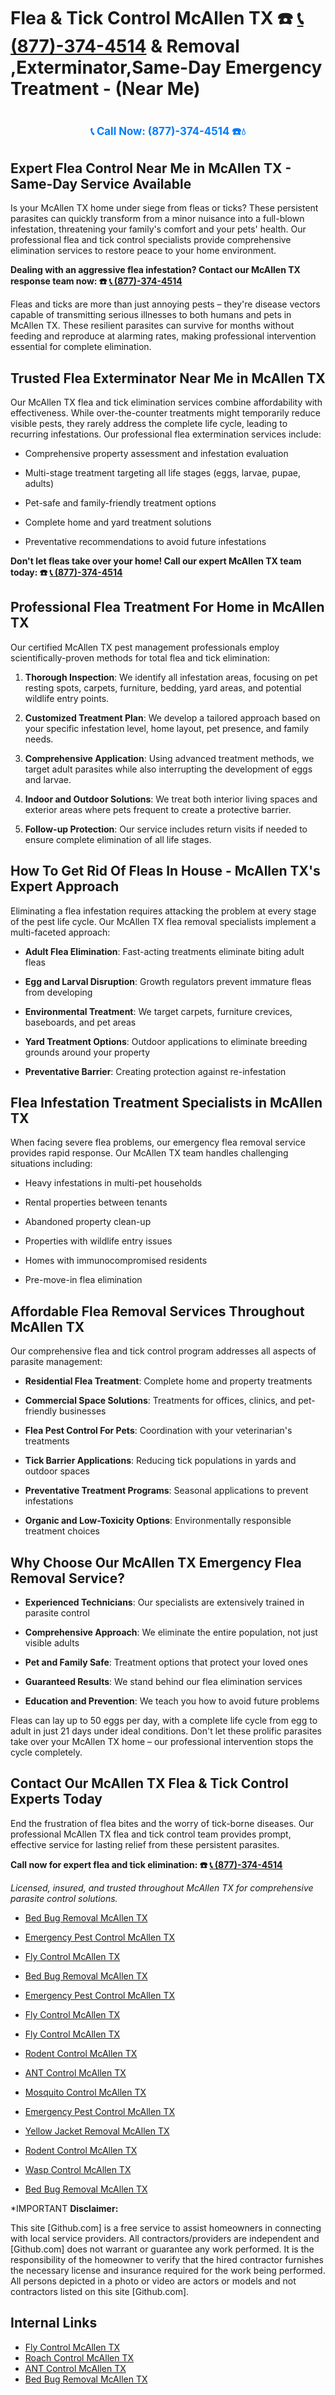 # Flea & Tick Control McAllen TX ☎️ [📞 (877)-374-4514](https://pest-control-4514.netlify.app) & Removal ,Exterminator,Same-Day Emergency Treatment - (Near Me) 
# 

<p align="center" style="font-size: 1.2em; font-weight: bold; margin: 20px 0;">
  <a href="https://pest-control-4514.netlify.app" target="_blank" style="color: #007BFF; text-decoration: none;">📞 Call Now: (877)-374-4514 ☎️💧</a>
</p>

## Expert Flea Control Near Me in McAllen TX - Same-Day Service Available

Is your McAllen TX home under siege from fleas or ticks? These persistent parasites can quickly transform from a minor nuisance into a full-blown infestation, threatening your family's comfort and your pets' health. Our professional flea and tick control specialists provide comprehensive elimination services to restore peace to your home environment.

**Dealing with an aggressive flea infestation? Contact our McAllen TX response team now: ☎️ [📞 (877)-374-4514](https://pest-control-4514.netlify.app)**

Fleas and ticks are more than just annoying pests – they're disease vectors capable of transmitting serious illnesses to both humans and pets in McAllen TX. These resilient parasites can survive for months without feeding and reproduce at alarming rates, making professional intervention essential for complete elimination.

## Trusted Flea Exterminator Near Me in McAllen TX

Our McAllen TX flea and tick elimination services combine affordability with effectiveness. While over-the-counter treatments might temporarily reduce visible pests, they rarely address the complete life cycle, leading to recurring infestations. Our professional flea extermination services include:

- Comprehensive property assessment and infestation evaluation  

- Multi-stage treatment targeting all life stages (eggs, larvae, pupae, adults)  

- Pet-safe and family-friendly treatment options  

- Complete home and yard treatment solutions  

- Preventative recommendations to avoid future infestations  

**Don't let fleas take over your home! Call our expert McAllen TX team today: ☎️ [📞 (877)-374-4514](https://pest-control-4514.netlify.app)**

## Professional Flea Treatment For Home in McAllen TX

Our certified McAllen TX pest management professionals employ scientifically-proven methods for total flea and tick elimination:

1. **Thorough Inspection**: We identify all infestation areas, focusing on pet resting spots, carpets, furniture, bedding, yard areas, and potential wildlife entry points.  

2. **Customized Treatment Plan**: We develop a tailored approach based on your specific infestation level, home layout, pet presence, and family needs.  

3. **Comprehensive Application**: Using advanced treatment methods, we target adult parasites while also interrupting the development of eggs and larvae.  

4. **Indoor and Outdoor Solutions**: We treat both interior living spaces and exterior areas where pets frequent to create a protective barrier.  

5. **Follow-up Protection**: Our service includes return visits if needed to ensure complete elimination of all life stages.  

## How To Get Rid Of Fleas In House - McAllen TX's Expert Approach

Eliminating a flea infestation requires attacking the problem at every stage of the pest life cycle. Our McAllen TX flea removal specialists implement a multi-faceted approach:

- **Adult Flea Elimination**: Fast-acting treatments eliminate biting adult fleas  

- **Egg and Larval Disruption**: Growth regulators prevent immature fleas from developing  

- **Environmental Treatment**: We target carpets, furniture crevices, baseboards, and pet areas  

- **Yard Treatment Options**: Outdoor applications to eliminate breeding grounds around your property  

- **Preventative Barrier**: Creating protection against re-infestation  

## Flea Infestation Treatment Specialists in McAllen TX

When facing severe flea problems, our emergency flea removal service provides rapid response. Our McAllen TX team handles challenging situations including:

- Heavy infestations in multi-pet households  

- Rental properties between tenants  

- Abandoned property clean-up  

- Properties with wildlife entry issues  

- Homes with immunocompromised residents  

- Pre-move-in flea elimination  

## Affordable Flea Removal Services Throughout McAllen TX

Our comprehensive flea and tick control program addresses all aspects of parasite management:

- **Residential Flea Treatment**: Complete home and property treatments  

- **Commercial Space Solutions**: Treatments for offices, clinics, and pet-friendly businesses  

- **Flea Pest Control For Pets**: Coordination with your veterinarian's treatments  

- **Tick Barrier Applications**: Reducing tick populations in yards and outdoor spaces  

- **Preventative Treatment Programs**: Seasonal applications to prevent infestations  

- **Organic and Low-Toxicity Options**: Environmentally responsible treatment choices  

## Why Choose Our McAllen TX Emergency Flea Removal Service?

- **Experienced Technicians**: Our specialists are extensively trained in parasite control  

- **Comprehensive Approach**: We eliminate the entire population, not just visible adults  

- **Pet and Family Safe**: Treatment options that protect your loved ones  

- **Guaranteed Results**: We stand behind our flea elimination services  

- **Education and Prevention**: We teach you how to avoid future problems  

Fleas can lay up to 50 eggs per day, with a complete life cycle from egg to adult in just 21 days under ideal conditions. Don't let these prolific parasites take over your McAllen TX home – our professional intervention stops the cycle completely.

## Contact Our McAllen TX Flea & Tick Control Experts Today

End the frustration of flea bites and the worry of tick-borne diseases. Our professional McAllen TX flea and tick control team provides prompt, effective service for lasting relief from these persistent parasites.

**Call now for expert flea and tick elimination: ☎️ [📞 (877)-374-4514](https://pest-control-4514.netlify.app)**

*Licensed, insured, and trusted throughout McAllen TX for comprehensive parasite control solutions.*


- [Bed Bug Removal McAllen TX](https://github.com/allyoucaneatsushiin/plumbing-texas/blob/main/Bed-Bug-Removal-McAllen-TX-877-374-4514-Exterminator-Same-Day-Emergency-Treatment-Near-Me.md)
- [Emergency Pest Control McAllen TX](https://github.com/allyoucaneatsushiin/plumbing-texas/blob/main/Emergency-Pest-Control-McAllen-TX-877-374-4514-24-7-Fast-Response-Near-Me.md)
- [Fly Control McAllen TX](https://github.com/allyoucaneatsushiin/plumbing-texas/blob/main/Fly-Control-McAllen-TX-877-374-4514-Prevention-Same-Day-Emergency-Treatment-Near-Me.md)


- [Bed Bug Removal McAllen TX](https://github.com/allyoucaneatsushiin/plumbing-texas/blob/main/Bed-Bug-Removal-McAllen-TX-877-374-4514-Exterminator-Same-Day-Emergency-Treatment-Near-Me.md)
- [Emergency Pest Control McAllen TX](https://github.com/allyoucaneatsushiin/plumbing-texas/blob/main/Emergency-Pest-Control-McAllen-TX-877-374-4514-24-7-Fast-Response-Near-Me.md)
- [Fly Control McAllen TX](https://github.com/allyoucaneatsushiin/plumbing-texas/blob/main/Fly-Control-McAllen-TX-877-374-4514-Prevention-Same-Day-Emergency-Treatment-Near-Me.md)


- [Fly Control McAllen TX](https://github.com/allyoucaneatsushiin/plumbing-texas/blob/main/Fly-Control-McAllen-TX-877-374-4514-Prevention-Same-Day-Emergency-Treatment-Near-Me.md)
- [Rodent Control McAllen TX](https://github.com/allyoucaneatsushiin/plumbing-texas/blob/main/Rodent-Control-McAllen-TX-877-374-4514-Rat-Removal-Exterminator-Same-Day-Emergency-Treatment-Near-Me.md)
- [ANT Control McAllen TX](https://github.com/allyoucaneatsushiin/plumbing-texas/blob/main/ANT-Control-McAllen-TX-877-374-4514-Prevention-Extermination-Same-Day-Emergency-Treatment-Near-Me.md)


- [Mosquito Control McAllen TX](https://github.com/allyoucaneatsushiin/plumbing-texas/blob/main/Mosquito-Control-McAllen-TX-877-374-4514-Exterminator-Same-Day-Emergency-Treatment-Near-Me.md)
- [Emergency Pest Control McAllen TX](https://github.com/allyoucaneatsushiin/plumbing-texas/blob/main/Emergency-Pest-Control-McAllen-TX-877-374-4514-24-7-Fast-Response-Near-Me.md)
- [Yellow Jacket Removal McAllen TX](https://github.com/allyoucaneatsushiin/plumbing-texas/blob/main/Yellow-Jacket-Removal-McAllen-TX-877-374-4514-Exterminator-Same-Day-Emergency-Treatment-Near-Me.md)


- [Rodent Control McAllen TX](https://github.com/allyoucaneatsushiin/plumbing-texas/blob/main/Rodent-Control-McAllen-TX-877-374-4514-Rat-Removal-Exterminator-Same-Day-Emergency-Treatment-Near-Me.md)
- [Wasp Control McAllen TX](https://github.com/allyoucaneatsushiin/plumbing-texas/blob/main/Wasp-Control-McAllen-TX-877-374-4514-Removal-Exterminator-Same-Day-Emergency-Treatment-Near-Me.md)
- [Bed Bug Removal McAllen TX](https://github.com/allyoucaneatsushiin/plumbing-texas/blob/main/Bed-Bug-Removal-McAllen-TX-877-374-4514-Exterminator-Same-Day-Emergency-Treatment-Near-Me.md)


*IMPORTANT **Disclaimer:**  

This site [Github.com] is a free service to assist homeowners in connecting with local service providers. All contractors/providers are independent and [Github.com] does not warrant or guarantee any work performed. It is the responsibility of the homeowner to verify that the hired contractor furnishes the necessary license and insurance required for the work being performed. All persons depicted in a photo or video are actors or models and not contractors listed on this site [Github.com].


## Internal Links
- [Fly Control McAllen TX](https://github.com/allyoucaneatsushiin/plumbing-texas/blob/main/Fly-Control-McAllen-TX-877-374-4514-Prevention-Same-Day-Emergency-Treatment-Near-Me.md)
- [Roach Control McAllen TX](https://github.com/allyoucaneatsushiin/plumbing-texas/blob/main/Roach-Control-McAllen-TX-877-374-4514-Removal-Exterminator-Same-Day-Emergency-Treatment-Near-Me.md)
- [ANT Control McAllen TX](https://github.com/allyoucaneatsushiin/plumbing-texas/blob/main/ANT-Control-McAllen-TX-877-374-4514-Prevention-Extermination-Same-Day-Emergency-Treatment-Near-Me.md)
- [Bed Bug Removal McAllen TX](https://github.com/allyoucaneatsushiin/plumbing-texas/blob/main/Bed-Bug-Removal-McAllen-TX-877-374-4514-Exterminator-Same-Day-Emergency-Treatment-Near-Me.md)
